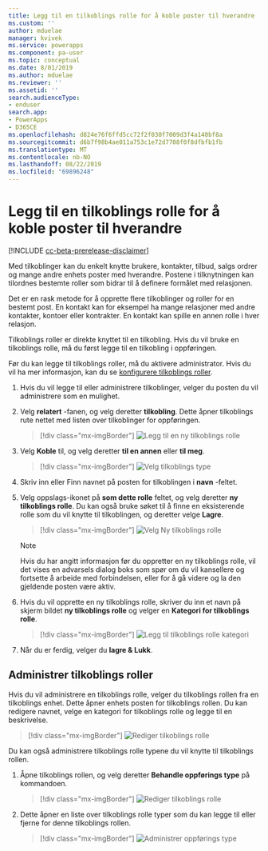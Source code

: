 ```yaml
---
title: Legg til en tilkoblings rolle for å koble poster til hverandre | MicrosoftDocs
ms.custom: ''
author: mduelae
manager: kvivek
ms.service: powerapps
ms.component: pa-user
ms.topic: conceptual
ms.date: 8/01/2019
ms.author: mduelae
ms.reviewer: ''
ms.assetid: ''
search.audienceType:
- enduser
search.app:
- PowerApps
- D365CE
ms.openlocfilehash: d824e76f6ffd5cc72f2f030f7009d3f4a140bf8a
ms.sourcegitcommit: d6b7f98b4ae011a753c1e72d7708f0f8dfbfb1fb
ms.translationtype: MT
ms.contentlocale: nb-NO
ms.lasthandoff: 08/22/2019
ms.locfileid: "69896248"
---
```

# <a name="add-a-connection-role-to-link-records-to-each-other"></a>Legg til en tilkoblings rolle for å koble poster til hverandre

[!INCLUDE [cc-beta-prerelease-disclaimer](../includes/cc-beta-prerelease-disclaimer.md)]

Med tilkoblinger kan du enkelt knytte brukere, kontakter, tilbud, salgs ordrer og mange andre enhets poster med hverandre. Postene i tilknytningen kan tilordnes bestemte roller som bidrar til å definere formålet med relasjonen.

Det er en rask metode for å opprette flere tilkoblinger og roller for en bestemt post. En kontakt kan for eksempel ha mange relasjoner med andre kontakter, kontoer eller kontrakter. En kontakt kan spille en annen rolle i hver relasjon.

Tilkoblings roller er direkte knyttet til en tilkobling. Hvis du vil bruke en tilkoblings rolle, må du først legge til en tilkobling i oppføringen.

Før du kan legge til tilkoblings roller, må du aktivere administrator. Hvis du vil ha mer informasjon, kan du se [konfigurere tilkoblings roller](https://docs.microsoft.com/en-us/powerapps/maker/common-data-service/configure-connection-roles).

1. Hvis du vil legge til eller administrere tilkoblinger, velger du posten du vil administrere som en mulighet.  
2. Velg **relatert** -fanen, og velg deretter **tilkobling**. Dette åpner tilkoblings rute nettet med listen over tilkoblinger for oppføringen.

    > [!div class="mx-imgBorder"]
    > ![Legg til en ny tilkoblings rolle](media/connection1.png "Legg til en ny tilkoblings rolle") 

3. Velg **Koble** til, og velg deretter **til en annen** eller **til meg**.

    > [!div class="mx-imgBorder"]
    > ![Velg tilkoblings type](media/connection2.png "Velg tilkoblings type") 
  
4. Skriv inn eller Finn navnet på posten for tilkoblingen i **navn** -feltet.

5. Velg oppslags-ikonet på **som dette rolle** feltet, og velg deretter **ny tilkoblings rolle**. Du kan også bruke søket til å finne en eksisterende rolle som du vil knytte til tilkoblingen, og deretter velge **Lagre**.

    > [!div class="mx-imgBorder"]
    > ![Velg Ny tilkoblings rolle](media/connection3.png "Velg Ny tilkoblings rolle")  

    > [!NOTE]
    > Hvis du har angitt informasjon før du oppretter en ny tilkoblings rolle, vil det vises en advarsels dialog boks som spør om du vil kansellere og fortsette å arbeide med forbindelsen, eller for å gå videre og la den gjeldende posten være aktiv.

6. Hvis du vil opprette en ny tilkoblings rolle, skriver du inn et navn på skjerm bildet **ny tilkoblings rolle** og velger en **Kategori for tilkoblings rolle**.

    > [!div class="mx-imgBorder"]
    >  ![Legg til tilkoblings rolle kategori](media/connection4.png "Legg til tilkoblings rolle kategori") 

7. Når du er ferdig, velger du **lagre & Lukk**.

  
## <a name="manage-connection-roles"></a>Administrer tilkoblings roller

Hvis du vil administrere en tilkoblings rolle, velger du tilkoblings rollen fra en tilkoblings enhet. Dette åpner enhets posten for tilkoblings rollen.  Du kan redigere navnet, velge en kategori for tilkoblings rolle og legge til en beskrivelse.


   > [!div class="mx-imgBorder"]
   > ![Rediger tilkoblings rolle](media/connection7.png "Editconnection-rolle") 
  
Du kan også administrere tilkoblings rolle typene du vil knytte til tilkoblings rollen.

1. Åpne tilkoblings rollen, og velg deretter **Behandle oppførings type** på kommandoen. 

    > [!div class="mx-imgBorder"]
    > ![Rediger tilkoblings rolle](media/connection5.png "Editconnection-rolle") 
  

2. Dette åpner en liste over tilkoblings rolle typer som du kan legge til eller fjerne for denne tilkoblings rollen.

    > [!div class="mx-imgBorder"]
    > ![Administrer oppførings type](media/connection6.png "Administrer oppførings type") 


